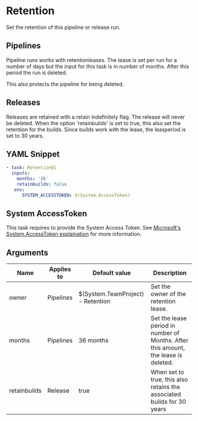 # Retention

Set the retention of this pipeline or release run.

## Pipelines

Pipeline runs works with retentionleases. The lease is set per run for a number of days but the input for this task is in number of months. After this period the run is deleted.

This also protects the pipeline for being deleted.

## Releases

Releases are retained with a retain indefinitely flag. The release will never be deleted.
When the option 'retainbuilds' is set to true, this also set the retention for the builds. Since builds work with the lease, the leasperiod is set to 30 years.

## YAML Snippet

```yaml
- task: Retention@1
  inputs:
    months: '36'
    retainbuilds: false
   env:
      SYSTEM_ACCESSTOKEN: $(System.AccessToken)
```

## System AccessToken

This task requires to provide the System Access Token. See [Microsoft's System.AccessToken explaination](https://docs.microsoft.com/en-us/azure/devops/pipelines/build/variables?view=azure-devops&tabs=classic#systemaccesstoken) for more information.

## Arguments

| Name         | Applies to | Default value                     | Description                                                                        |
| ------------ | ---------- | --------------------------------- | ---------------------------------------------------------------------------------- |
| owner        | Pipelines  | $(System.TeamProject) - Retention | Set the owner of the retention lease.                                              |
| months       | Pipelines  | 36 months                         | Set the lease period in number of Months. After this amount, the lease is deleted. |
| retainbuilds | Release    | true                              | When set to true, this also retains the associated builds for 30 years             |
